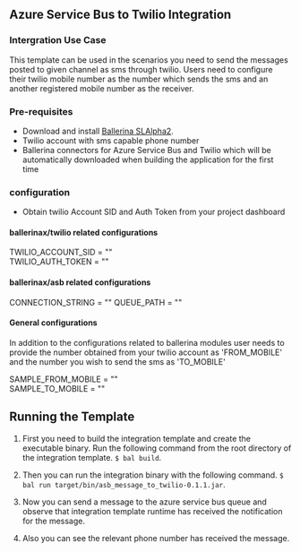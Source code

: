 ## Azure Service Bus to Twilio Integration

### Intergration Use Case 
This template can be used in the scenarios you need to send the messages posted to given channel as sms through twilio. Users need to configure their twilio mobile number as the number which sends the sms and an another registered mobile number as the receiver. 

### Pre-requisites
* Download and install [Ballerina SLAlpha2](https://ballerinalang.org/downloads/).
* Twilio account with sms capable phone number
* Ballerina connectors for Azure Service Bus and Twilio which will be automatically downloaded when building the application for the first time

### configuration
* Obtain twilio Account SID and Auth Token from your project dashboard

#### ballerinax/twilio related configurations  

TWILIO_ACCOUNT_SID = ""  
TWILIO_AUTH_TOKEN = ""  

#### ballerinax/asb related configurations 

CONNECTION_STRING = ""
QUEUE_PATH = ""

#### General configurations
In addition to the configurations related to ballerina modules user needs to provide the number obtained from your twilio account as 'FROM_MOBILE' and the number you wish to send the sms as 'TO_MOBILE'

SAMPLE_FROM_MOBILE = ""  
SAMPLE_TO_MOBILE = ""  

## Running the Template

1. First you need to build the integration template and create the executable binary. Run the following command from the root directory of the integration template. 
`$ bal build`. 

2. Then you can run the integration binary with the following command. 
`$ bal run target/bin/asb_message_to_twilio-0.1.1.jar`. 

3. Now you can send a message to the azure service bus queue and observe that integration template runtime has received 
the notification for the message.

4. Also you can see the relevant phone number has received the message. 
